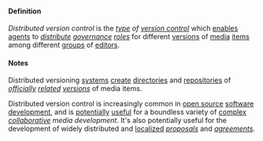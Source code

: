 #### Definition

*Distributed version control* is the *[type](https://github.com/gcassel/Modular-Organization-Terminology/blob/master/terms/type.md) of [version control](https://github.com/gcassel/Modular-Organization-Terminology/blob/master/compound-terms/version-control.md)* which [enables](https://github.com/gcassel/Modular-Organization-Terminology/blob/master/terms/enable.md) [agents](https://github.com/gcassel/Modular-Organization-Terminology/blob/master/terms/agent.md) to *[distribute](https://github.com/gcassel/Modular-Organization-Terminology/blob/master/terms/distribute.md) [governance](https://github.com/gcassel/Modular-Organization-Terminology/blob/master/terms/govern.md) [roles](https://github.com/gcassel/Modular-Organization-Terminology/blob/master/terms/role.md)* for different [versions](https://github.com/gcassel/Modular-Organization-Terminology/blob/master/terms/version.md) of [media](https://github.com/gcassel/Modular-Organization-Terminology/blob/master/terms/media.md) [items](https://github.com/gcassel/Modular-Organization-Terminology/blob/master/terms/item.md) among different [groups](https://github.com/gcassel/Modular-Organization-Terminology/blob/master/terms/group.md) of [editors](https://github.com/gcassel/Modular-Organization-Terminology/blob/master/terms/edit.md).
		
#### Notes

Distributed versioning [systems](https://github.com/gcassel/Modular-Organization-Terminology/blob/master/terms/system.md) [create](https://github.com/gcassel/Modular-Organization-Terminology/blob/master/terms/create.md) [directories](https://github.com/gcassel/Modular-Organization-Terminology/blob/master/terms/directory.md) and [repositories](https://github.com/gcassel/Modular-Organization-Terminology/blob/master/terms/repository.md) of *[officially](https://github.com/gcassel/Modular-Organization-Terminology/blob/master/terms/official.md) [related](https://github.com/gcassel/Modular-Organization-Terminology/blob/master/terms/relate.md) [versions](https://github.com/gcassel/Modular-Organization-Terminology/blob/master/terms/version.md)* of media items.
		
Distributed version control is increasingly common in [open source](https://github.com/gcassel/Modular-Organization-Terminology/blob/master/terms/open-license.md) [software](https://github.com/gcassel/Modular-Organization-Terminology/blob/master/terms/software.md) [development](https://github.com/gcassel/Modular-Organization-Terminology/blob/master/terms/develop.md), and is [potentially](https://github.com/gcassel/Modular-Organization-Terminology/blob/master/terms/potential.md) [useful](https://github.com/gcassel/Modular-Organization-Terminology/blob/master/terms/use.md) for a boundless variety of [complex](https://github.com/gcassel/Modular-Organization-Terminology/blob/master/terms/complex.md) *[collaborative](https://github.com/gcassel/Modular-Organization-Terminology/blob/master/terms/collaborate.md) media development*.   It's also potentially useful for the development of widely distributed and [localized](https://github.com/gcassel/Modular-Organization-Terminology/blob/master/terms/localize.md) *[proposals](https://github.com/gcassel/Modular-Organization-Terminology/blob/master/terms/propose.md)* and *[agreements](https://github.com/gcassel/Modular-Organization-Terminology/blob/master/terms/agree.md)*.

